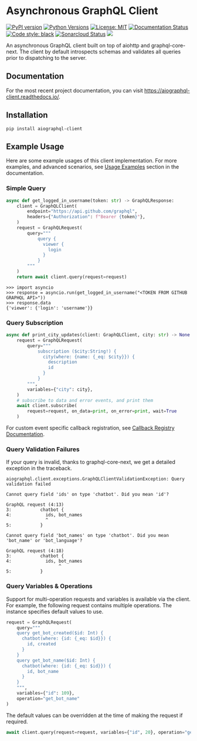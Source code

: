 # Asynchronous GraphQL Client
[![PyPI version](https://badge.fury.io/py/aiographql-client.svg)](https://badge.fury.io/py/aiographql-client)
[![Python Versions](https://img.shields.io/pypi/pyversions/aiographql-client)](https://pypi.org/project/aiographql-client/)
[![License: MIT](https://img.shields.io/badge/License-MIT-yellow.svg)](https://opensource.org/licenses/MIT)
[![Documentation Status](https://readthedocs.org/projects/aiographql-client/badge/?version=latest)](https://aiographql-client.readthedocs.io/en/latest/?badge=latest)
[![Code style: black](https://img.shields.io/badge/code%20style-black-000000.svg)](https://github.com/psf/black)
[![Sonarcloud Status](https://sonarcloud.io/api/project_badges/measure?project=twyla-ai_aiographql-client&metric=alert_status)](https://sonarcloud.io/dashboard?id=twyla-ai_aiographql-client)
[![](https://github.com/twyla-ai/aiographql-client/workflows/Test%20Suite/badge.svg)](https://github.com/twyla-ai/aiographql-client/actions?query=workflow%3A%22Test+Suite%22)

An asynchronous GraphQL client built on top of aiohttp and graphql-core-next. The client by default introspects schemas and validates all queries prior to dispatching to the server.

## Documentation

For the most recent project documentation, you can visit https://aiographql-client.readthedocs.io/.

## Installation
`pip install aiographql-client`

## Example Usage
Here are some example usages of this client implementation. For more examples, and advanced scenarios, 
see [Usage Examples](https://aiographql-client.readthedocs.io/en/latest/examples.html) section in 
the documentation.

### Simple Query
```py
async def get_logged_in_username(token: str) -> GraphQLResponse:
    client = GraphQLClient(
        endpoint="https://api.github.com/graphql",
        headers={"Authorization": f"Bearer {token}"},
    )
    request = GraphQLRequest(
        query="""
            query {
              viewer {
                login
              }
            }
        """
    )
    return await client.query(request=request)
```

```console
>>> import asyncio
>>> response = asyncio.run(get_logged_in_username("<TOKEN FROM GITHUB GRAPHQL API>"))
>>> response.data
{'viewer': {'login': 'username'}}
```

### Query Subscription
```py
async def print_city_updates(client: GraphQLClient, city: str) -> None:
    request = GraphQLRequest(
        query="""
            subscription ($city:String!) {
              city(where: {name: {_eq: $city}}) {
                description
                id
              }
            }
        """,
        variables={"city": city},
    )
    # subscribe to data and error events, and print them
    await client.subscribe(
        request=request, on_data=print, on_error=print, wait=True
    )
```

For custom event specific callback registration, see [Callback Registry Documentation](https://aiographql-client.readthedocs.io/en/latest/examples.html#callback-registry).

### Query Validation Failures
If your query is invalid, thanks to graphql-core-next, we get a detailed exception in the traceback.

```
aiographql.client.exceptions.GraphQLClientValidationException: Query validation failed

Cannot query field 'ids' on type 'chatbot'. Did you mean 'id'?

GraphQL request (4:13)
3:           chatbot {
4:             ids, bot_names
               ^
5:           }

Cannot query field 'bot_names' on type 'chatbot'. Did you mean 'bot_name' or 'bot_language'?

GraphQL request (4:18)
3:           chatbot {
4:             ids, bot_names
                    ^
5:           }

```

### Query Variables & Operations
Support for multi-operation requests and variables is available via the client. For example,
the following request contains multiple operations. The instance specifies default values to use.

```py
request = GraphQLRequest(
    query="""
    query get_bot_created($id: Int) {
      chatbot(where: {id: {_eq: $id}}) {
        id, created
      }
    }
    query get_bot_name($id: Int) {
      chatbot(where: {id: {_eq: $id}}) {
        id, bot_name
      }
    }
    """,
    variables={"id": 109},
    operation="get_bot_name"
)
```

The default values can be overridden at the time of making the request if required. 

```py
await client.query(request=request, variables={"id", 20}, operation="get_bot_created"
```
